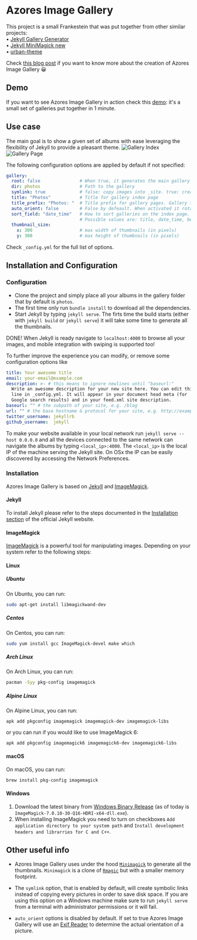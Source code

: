 # Azores Image Gallery

This project is a small Frankestein that was put together from other similar projects:  
• [Jekyll Gallery Generator](https://github.com/ggreer/jekyll-gallery-generator)  
• [Jekyll MiniMagick new](https://github.com/MattKevan/Jekyll-MiniMagick-new)  
• [urban-theme](https://github.com/midzer/urban-theme)  

Check [this blog post](http://sarpex.co.uk/2019/02/quick-experiment-with-ruby-and-jekyll/) if you want to know more about the creation of Azores Image Gallery 😀

## Demo
If you want to see Azores Image Gallery in action check this [demo](http://sarpex.com/travels): it's a small set of galleries put together in 1 minute.

## Use case

The main goal is to show a given set of albums with ease leveraging the flexibility of Jekyll to provide a pleasant theme.
![Gallery Index](https://github.com/simoarpe/azores-image-gallery/blob/master/gallery_index.png)
![Gallery Page](https://github.com/simoarpe/azores-image-gallery/blob/master/gallery_page.gif)

The following configuration options are applied by default if not specified:
```config.yml
gallery:
  root: false               # When true, it generates the main gallery index at root level.
  dir: photos               # Path to the gallery
  symlink: true             # false: copy images into _site. true: create symbolic links (saves disk space)
  title: "Photos"           # Title for gallery index page
  title_prefix: "Photos: "  # Title prefix for gallery pages. Gallery title = title_prefix + gallery_name
  auto_orient: false        # False by defeault. When activated it rotates the images based on the exifr.
  sort_field: "date_time"   # How to sort galleries on the index page.
                            # Possible values are: title, date_time, best_image
  thumbnail_size:
    x: 300                  # max width of thumbnails (in pixels)
    y: 300                  # max height of thumbnails (in pixels)
```

Check `_config.yml` for the full list of options.

## Installation and Configuration

### Configuration

* Clone the project and simply place all your albums in the gallery folder that by default is `photos`.
* The first time only run `bundle install` to download all the dependencies.
* Start Jekyll by typing `jekyll serve`.
The firts time the build starts (either with `jekyll build` or `jekyll serve`) it will take some time to generate all the thumbnails.

DONE!
When Jekyll is ready navigate to `localhost:4000` to browse all your images, and mobile integration with swiping is supported too!

To further improve the experience you can modify, or remove some configuration options like
```config.yml
title: Your awesome title
email: your-email@example.com
description: >- # this means to ignore newlines until "baseurl:"
  Write an awesome description for your new site here. You can edit this
  line in _config.yml. It will appear in your document head meta (for
  Google search results) and in your feed.xml site description.
baseurl: "" # the subpath of your site, e.g. /blog
url: "" # the base hostname & protocol for your site, e.g. http://example.com
twitter_username: jekyllrb
github_username:  jekyll
```

To make your website available in your local network run `jekyll serve --host 0.0.0.0` and all the devices connected to the same network can navigate the albums by typing `<local_ip>:4000`. The `<local_ip>` is the local IP of the machine serving the Jekyll site. On OSx the IP can be easily discovered by accessing the Network Preferences.

### Installation
Azores Image Gallery is based on [Jekyll](https://jekyllrb.com/) and [ImageMagick](https://imagemagick.org/).

#### Jekyll
To install Jekyll please refer to the steps documented in the [Installation section](https://jekyllrb.com/docs/installation/) of the official Jekyll website.

#### ImageMagick
[ImageMagick](https://imagemagick.org/) is a powerful tool for manipulating images.
Depending on your system refer to the following steps:

#### Linux
##### Ubuntu
On Ubuntu, you can run:

```sh
sudo apt-get install libmagickwand-dev
```

##### Centos
On Centos, you can run:

```sh
sudo yum install gcc ImageMagick-devel make which
```

##### Arch Linux
On Arch Linux, you can run:

```sh
pacman -Syy pkg-config imagemagick
```

##### Alpine Linux
On Alpine Linux, you can run:

```
apk add pkgconfig imagemagick imagemagick-dev imagemagick-libs
```

or you can run if you would like to use ImageMagick 6:

```
apk add pkgconfig imagemagick6 imagemagick6-dev imagemagick6-libs
```

#### macOS
On macOS, you can run:

```sh
brew install pkg-config imagemagick
```

#### Windows
1. Download the latest binary from [Windows Binary Release](https://imagemagick.org/script/download.php#windows) (as of today is `ImageMagick-7.0.10-30-Q16-HDRI-x64-dll.exe`).
2. When installing ImageMagick you need to turn on checkboxes `Add application directory to your system path` and `Install development headers and librarries for C and C++`.

## Other useful info

* Azores Image Gallery uses under the hood [`Minimagick`](https://github.com/minimagick/minimagick) to generate all the thumbnails. `Minimagick` is a clone of [`Rmagic`](https://github.com/rmagick/rmagick) but with a smaller memory footprint.

* The `symlink` option, that is enabled by default, will create symbolic links instead of copying every pictures in order to save disk space. If you are using this option on a Windows machine make sure to run `jekyll serve` from a terminal with administrator permissions or it will fail. 

* `auto_orient` options is disabled by default. If set to true Azores Image Gallery will use an [Exif Reader](https://github.com/remvee/exifr) to determine the actual orientation of a picture.

